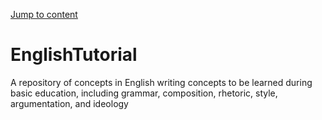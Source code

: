 [Jump to content](/content.md)

# EnglishTutorial
A repository of concepts in English writing concepts to be learned during basic education, including grammar, composition, rhetoric, style, argumentation, and ideology
